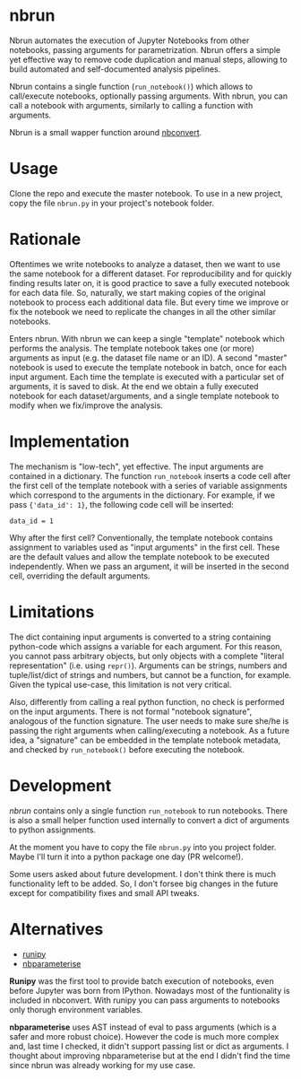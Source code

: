 # nbrun

Nbrun automates the execution of Jupyter Notebooks from other notebooks,
passing arguments for parametrization. 
Nbrun offers a simple yet effective way to remove code duplication 
and manual steps, allowing to build automated and self-documented 
analysis pipelines.

Nbrun contains a single function (`run_notebook()`) which allows to call/execute
notebooks, optionally passing arguments. With nbrun, you can call a notebook
with arguments, similarly to calling a function with arguments.

Nbrun is a small wapper function around [nbconvert](https://github.com/jupyter/nbconvert).

# Usage

Clone the repo and execute the master notebook. To use in a new project,
copy the file `nbrun.py` in your project's notebook folder.

# Rationale

Oftentimes we write notebooks to analyze a dataset, then we want to use the same
notebook for a different dataset. For reproducibility and for quickly finding
results later on, it is good practice to save a fully executed notebook for each
data file. So, naturally, we start making copies of the original notebook to
process each additional data file. But every time we improve or fix the notebook
we need to replicate the changes in all the other similar notebooks.

Enters nbrun. With nbrun we can keep a single "template" notebook which performs
the analysis. The template notebook takes one (or more) arguments as input (e.g.
the dataset file name or an ID). A second "master" notebook is used to execute
the template notebook in batch, once for each input argument. Each time the
template is executed with a particular set of arguments, it is saved to disk. At
the end we obtain a fully executed notebook for each dataset/arguments, and a
single template notebook to modify when we fix/improve the analysis.

# Implementation

The mechanism is "low-tech", yet effective. The input arguments are contained in a
dictionary. The function `run_notebook` inserts a code cell after the first cell
of the template notebook with a series of variable assignments which correspond
to the arguments in the dictionary. For example, if we pass `{'data_id': 1}`, the
following code cell will be inserted:

```
data_id = 1
```

Why after the first cell? Conventionally, the template notebook contains
assignment to variables used as "input arguments" in the first cell. These are
the default values and allow the template notebook to be executed independently.
When we pass an argument, it will be inserted in the second cell, overriding
the default arguments.

# Limitations

The dict containing input arguments is converted to a string containing
python-code which assigns a variable for each argument. For this reason, you
cannot pass arbitrary objects, but only objects with a complete
"literal representation" (i.e. using `repr()`).
Arguments can be strings, numbers and tuple/list/dict of strings
and numbers, but cannot be a function, for example. Given the typical use-case,
this limitation is not very critical.

Also, differently from calling a real python function, no check is performed 
on the input arguments. There is not formal "notebook signature", analogous 
of the function signature. The user needs to make sure she/he is passing the 
right arguments when calling/executing a notebook. As a future idea, a "signature"
can be embedded in the template notebook metadata, and checked by
`run_notebook()` before executing the notebook.

# Development
*nbrun* contains only a single function ``run_notebook`` to run notebooks.
There is also a small helper function used internally to convert a dict
of arguments to python assignments.

At the moment you have to copy the file ``nbrun.py`` into you project folder.
Maybe I'll turn it into a python package one day (PR welcome!).

Some users asked about future development. I don't think there is much functionality 
left to be added. So, I don't forsee big changes in the future except for compatibility 
fixes and small API tweaks.

# Alternatives

- [runipy](https://github.com/paulgb/runipy)
- [nbparameterise](https://github.com/takluyver/nbparameterise)

**Runipy** was the first tool to provide batch execution of notebooks, even before Jupyter
was born from IPython. Nowadays most of the funtionality is included in nbconvert.
With runipy you can pass arguments to notebooks only thorugh environment variables.

**nbparameterise** uses AST instead of eval to pass arguments (which is a safer and more robust choice).
However the code is much more complex and, last time I checked, it didn't support passing list or dict
as arguments.
I thought about improving nbparameterise but at the end I didn't find the time 
since nbrun was already working for my use case.

